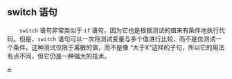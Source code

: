 ## switch 语句


&emsp;&emsp;`switch` 语句非常类似于 `if` 语句，因为它也是根据测试的值来有条件地执行代码。但是，`switch` 语句可以一次将测试变量与多个值进行比较，而不是仅测试一个条件。这种测试仅限于离散的值，而不是像 “大于X”这样的子句，所以它的用法有点不同，但它仍是一种强大的技术。










🔚